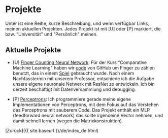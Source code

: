 # Projekte
Unter ist eine Reihe, kurze Beschreibung, und wenn verfügbar Links, meinen aktuellen Projekten.  Jedes Projekt ist mit [U] oder [P] markiert, die bzw. "Universität" und "Persönlich" meinen.

<!---Below is a list, a short description, and links if available, of my current projects.  Each project is marked with a [U] or a [P] tag, for "University" and "Personal" respectively.-->

## Aktuelle Projekte

- [U] [Finger Counting Neural Network](https://github.com/johnberroa/Finger-Counting-Neural-Network): Für der Kurs "Comparative Machine Learning" haben wir [code](https://github.com/jgv7/CNN-HowManyFingers) von GitHub um Finger zu zählen benutzt, das in einem [Spiel](https://github.com/johnberroa/Duel-of-the-Numbers) gebraucht wurde.  Nach einem Nachfasstermin mit unserem Professor, entschiede ich die Aufgabe unsere eigene neuronale Netwerk mit ResNet zu entwickeln.  Ich bin derzeit beschäftigt mit Datenversammlung und debugging.


<!---For the Comparative Machine Learning class, we used [some code](https://github.com/jgv7/CNN-HowManyFingers) from GitHub to count fingers for a [game we created](https://github.com/johnberroa/Duel-of-the-Numbers).  After a follow-up talk with the professor, I decided to take on the task of creating our own finger counting neural network, based on a more sophisticated architecture (ResNet).  Currently in the data collection and debugging stage.-->

- [P] [Perceptrons](https://github.com/johnberroa/Perceptrons): Ich programmiere gerade meine eigene Implementationen von Perceptrons, mit dem Fokus auf das Verstehen des Perceptrons mit sauberem Code.  Das Projekt enthält ein MLP (feedforward neural network) das sollte irgendeine Vector nehmen, und damit schnell lernen (wegen die Matrixkonstruktion).


<!---I'm currently creating my own implementations of perceptrons with the explicit focus of trying to understand how they work with clean code.  This includes an MLP (feedforward neural network) implementation which should be able to take in any vector of input and train on it at fairly good speeds (due to the matrix design).-->
[Zurück]({{ site.baseurl }}/de/index_de.html)
